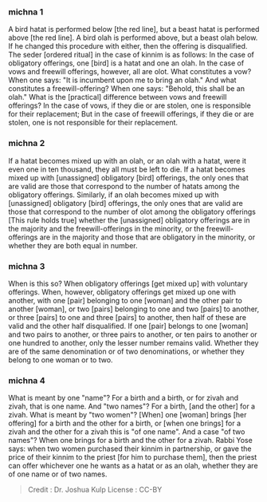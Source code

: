 
### michna 1
A bird hatat is performed below [the red line], but a beast hatat is performed above [the red line]. A bird olah is performed above, but a beast olah below. If he changed this procedure with either, then the offering is disqualified. The seder [ordered ritual] in the case of kinnim  is as follows: In the case of obligatory offerings, one [bird] is a hatat and one an olah. In the case of vows and freewill offerings, however, all are olot. What constitutes a vow? When one says: "It is incumbent upon me to bring an olah." And what constitutes a freewill-offering? When one says: "Behold, this shall be an olah." What is the [practical] difference between vows and freewill offerings? In the case of vows, if they die or are stolen, one is responsible for their replacement; But in the case of freewill offerings, if they die or are stolen, one is not responsible for their replacement.

### michna 2
If a hatat becomes mixed up with an olah, or an olah with a hatat, were it even one in ten thousand, they all must be left to die. If a hatat  becomes mixed up with [unassigned] obligatory [bird] offerings, the only ones that are valid are those that correspond to the number of hatats among the obligatory offerings. Similarly, if an olah becomes mixed up with [unassigned] obligatory [bird] offerings, the only ones that are valid are those that correspond to the number of olot among the obligatory offerings [This rule holds true] whether the [unassigned] obligatory offerings are in the majority and the freewill-offerings in the minority, or the freewill-offerings are in the majority and those that are obligatory in the minority, or whether they are both equal in number.

### michna 3
When is this so?  When obligatory offerings [get mixed up] with voluntary offerings. When, however, obligatory offerings get mixed up one with another, with one [pair] belonging to one [woman] and the other pair to another [woman], or two [pairs] belonging to one and two [pairs] to another, or three [pairs] to one and three [pairs] to another, then half of these are valid and the other half disqualified. If one [pair] belongs to one [woman] and two pairs to another, or three pairs to another, or ten pairs to another or one hundred to another, only the lesser number remains valid. Whether they are of the same denomination   or of two denominations,   or whether they belong to one woman or to two.

### michna 4
What is meant by one "name"? For a birth and a birth, or for zivah and zivah, that is one name. And "two names"? For a birth, [and the other] for a zivah. What is meant by "two women"? [When] one [woman] brings [her offering] for a birth and the other for a birth, or [when one brings] for a zivah and the other for a zivah this is "of one name". And a case "of two names"? When one brings for a birth and the other for a zivah. Rabbi Yose says: when two women purchased their kinnim in partnership, or gave the price of their kinnim to the priest [for him to purchase them], then the priest can offer whichever one he wants as a hatat or as an olah, whether they are of one name or of two names.

>Credit : Dr. Joshua Kulp
>License : CC-BY